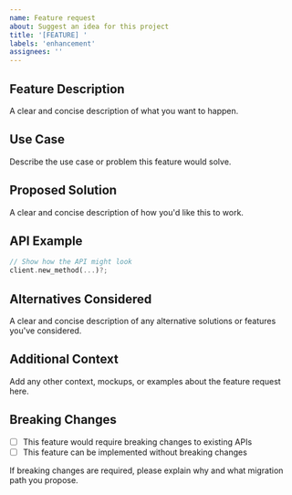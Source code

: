 ```yaml
---
name: Feature request
about: Suggest an idea for this project
title: '[FEATURE] '
labels: 'enhancement'
assignees: ''
---
```


## Feature Description
A clear and concise description of what you want to happen.

## Use Case
Describe the use case or problem this feature would solve.

## Proposed Solution
A clear and concise description of how you'd like this to work.

## API Example
```rust
// Show how the API might look
client.new_method(...)?;
```

## Alternatives Considered
A clear and concise description of any alternative solutions or features you've considered.

## Additional Context
Add any other context, mockups, or examples about the feature request here.

## Breaking Changes
- [ ] This feature would require breaking changes to existing APIs
- [ ] This feature can be implemented without breaking changes

If breaking changes are required, please explain why and what migration path you propose. 
